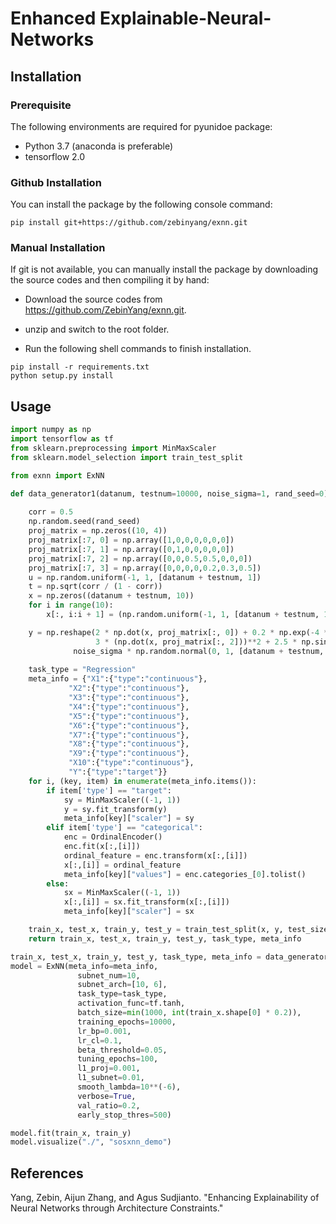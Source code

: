 # Enhanced Explainable-Neural-Networks

## Installation 

### Prerequisite

The following environments are required for pyunidoe package:

- Python 3.7 (anaconda is preferable)
- tensorflow 2.0


### Github Installation

You can install the package by the following console command:

```shell
pip install git+https://github.com/zebinyang/exnn.git
```
        
### Manual Installation

If git is not available, you can manually install the package by downloading the source codes and then compiling it by hand:

- Download the source codes from https://github.com/ZebinYang/exnn.git.

- unzip and switch to the root folder.

- Run the following shell commands to finish installation.

```shell
pip install -r requirements.txt
python setup.py install
```


## Usage

```python
import numpy as np
import tensorflow as tf
from sklearn.preprocessing import MinMaxScaler
from sklearn.model_selection import train_test_split

from exnn import ExNN

def data_generator1(datanum, testnum=10000, noise_sigma=1, rand_seed=0):
    
    corr = 0.5
    np.random.seed(rand_seed)
    proj_matrix = np.zeros((10, 4))
    proj_matrix[:7, 0] = np.array([1,0,0,0,0,0,0])
    proj_matrix[:7, 1] = np.array([0,1,0,0,0,0,0])
    proj_matrix[:7, 2] = np.array([0,0,0.5,0.5,0,0,0])
    proj_matrix[:7, 3] = np.array([0,0,0,0,0.2,0.3,0.5])
    u = np.random.uniform(-1, 1, [datanum + testnum, 1])
    t = np.sqrt(corr / (1 - corr))
    x = np.zeros((datanum + testnum, 10))
    for i in range(10):
        x[:, i:i + 1] = (np.random.uniform(-1, 1, [datanum + testnum, 1]) + t * u) / (1 + t)

    y = np.reshape(2 * np.dot(x, proj_matrix[:, 0]) + 0.2 * np.exp(-4 * np.dot(x, proj_matrix[:, 1])) + \
                   3 * (np.dot(x, proj_matrix[:, 2]))**2 + 2.5 * np.sin(np.pi * np.dot(x, proj_matrix[:, 3])), [-1, 1]) + \
              noise_sigma * np.random.normal(0, 1, [datanum + testnum, 1])
    
    task_type = "Regression"
    meta_info = {"X1":{"type":"continuous"},
             "X2":{"type":"continuous"},
             "X3":{"type":"continuous"},
             "X4":{"type":"continuous"},
             "X5":{"type":"continuous"},
             "X6":{"type":"continuous"},
             "X7":{"type":"continuous"},
             "X8":{"type":"continuous"},
             "X9":{"type":"continuous"},
             "X10":{"type":"continuous"},
             "Y":{"type":"target"}}
    for i, (key, item) in enumerate(meta_info.items()):
        if item['type'] == "target":
            sy = MinMaxScaler((-1, 1))
            y = sy.fit_transform(y)
            meta_info[key]["scaler"] = sy
        elif item['type'] == "categorical":
            enc = OrdinalEncoder()
            enc.fit(x[:,[i]])
            ordinal_feature = enc.transform(x[:,[i]])
            x[:,[i]] = ordinal_feature
            meta_info[key]["values"] = enc.categories_[0].tolist()
        else:
            sx = MinMaxScaler((-1, 1))
            x[:,[i]] = sx.fit_transform(x[:,[i]])
            meta_info[key]["scaler"] = sx

    train_x, test_x, train_y, test_y = train_test_split(x, y, test_size=testnum, random_state=rand_seed)
    return train_x, test_x, train_y, test_y, task_type, meta_info

train_x, test_x, train_y, test_y, task_type, meta_info = data_generator1(datanum=10000, testnum=10000, noise_sigma=1, rand_seed=0)```
model = ExNN(meta_info=meta_info,
               subnet_num=10,
               subnet_arch=[10, 6],
               task_type=task_type,
               activation_func=tf.tanh,
               batch_size=min(1000, int(train_x.shape[0] * 0.2)),
               training_epochs=10000,
               lr_bp=0.001,
               lr_cl=0.1,
               beta_threshold=0.05,
               tuning_epochs=100,
               l1_proj=0.001,
               l1_subnet=0.01,
               smooth_lambda=10**(-6),
               verbose=True,
               val_ratio=0.2,
               early_stop_thres=500)

model.fit(train_x, train_y)
model.visualize("./", "sosxnn_demo")
```

References
----------
Yang, Zebin, Aijun Zhang, and Agus Sudjianto. "Enhancing Explainability of
Neural Networks through Architecture Constraints."
